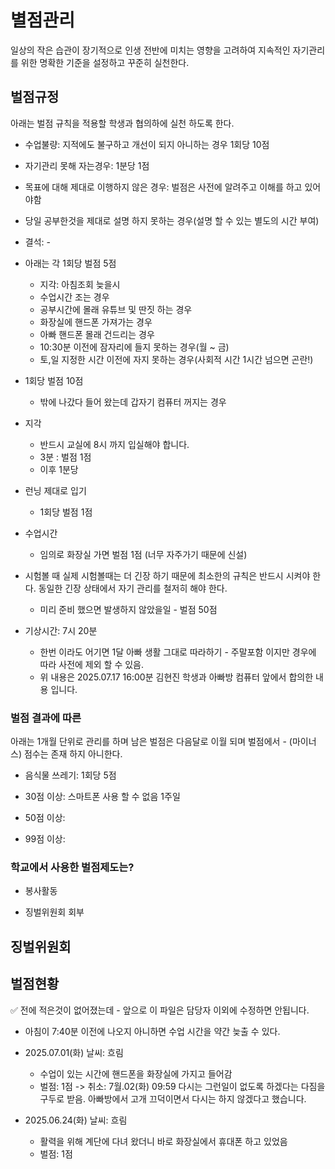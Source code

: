 # 별점관리
일상의 작은 습관이 장기적으로 인생 전반에 미치는 영향을 고려하여 지속적인 자기관리를 위한 명확한 기준을 설정하고 꾸준히 실천한다.

## 벌점규정
아래는 벌점 규칙을 적용할 학생과 협의하에 실천 하도록 한다.

* 수업불량: 지적에도 불구하고 개선이 되지 아니하는 경우 1회당 10점
* 자기관리 못해 자는경우: 1분당 1점
* 목표에 대해 제대로 이행하지 않은 경우: 벌점은 사전에 알려주고 이해를 하고 있어야함
* 당일 공부한것을 제대로 설명 하지 못하는 경우(설명 할 수 있는 별도의 시간 부여)
* 결석: -

* 아래는 각 1회당 벌점 5점
  - 지각: 아침조회 늦을시
  - 수업시간 조는 경우
  - 공부시간에 몰래 유튜브 및 딴짓 하는 경우
  - 화장실에 핸드폰 가져가는 경우
  - 아빠 핸드폰 몰래 건드리는 경우
  - 10:30분 이전에 잠자리에 들지 못하는 경우(월 ~ 금)
  - 토,일 지정한 시간 이전에 자지 못하는 경우(사회적 시간 1시간 넘으면 곤란!)

* 1회당 벌점 10점
  - 밖에 나갔다 들어 왔는데 갑자기 컴퓨터 꺼지는 경우

* 지각
  - 반드시 교실에 8시 까지 입실해야 합니다.
  - 3분 : 벌점 1점
  - 이후 1분당

* 런닝 제대로 입기
  - 1회당 벌점 1점

* 수업시간
  - 임의로 화장실 가면 벌점 1점 (너무 자주가기 때문에 신설)

* 시험볼 때
  실제 시험볼때는 더 긴장 하기 때문에 최소한의 규칙은 반드시 시켜야 한다. 동일한 긴장 상태에서 자기 관리를 철저히 해야 한다.

  - 미리 준비 했으면 발생하지 않았을일 - 벌점 50점

* 기상시간: 7시 20분
  - 한번 이라도 어기면 1달 아빠 생활 그대로 따라하기 - 주말포함 이지만 경우에 따라 사전에 제외 할 수 있음.
  - 위 내용은 2025.07.17 16:00분 김현진 학생과 아빠방 컴퓨터 앞에서 합의한 내용 입니다.




### 벌점 결과에 따른
아래는 1개월 단위로 관리를 하며 남은 벌점은 다음달로 이월 되며 벌점에서 - (마이너스) 점수는 존재 하지 아니한다.

* 음식물 쓰레기: 1회당 5점

* 30점 이상: 스마트폰 사용 할 수 없음 1주일
* 50점 이상:
* 99점 이상:


### 학교에서 사용한 벌점제도는?

* 봉사활동

* 징벌위원회 회부


## 징벌위원회



## 벌점현황
✅ 전에 적은것이 없어졌는데 - 앞으로 이 파일은 담당자 이외에 수정하면 안됩니다.

- 아침이 7:40분 이전에 나오지 아니하면 수업 시간을 약간 늦출 수 있다.



* 2025.07.01(화) 날씨: 흐림
  - 수업이 있는 시간에 핸드폰을 화장실에 가지고 들어감
  - 벌점: 1점 -> 취소: 7월.02(화) 09:59 다시는 그런일이 없도록 하겠다는 다짐을 구두로 받음. 아빠방에서 고개 끄덕이면서 다시는 하지 않겠다고 했습니다.

* 2025.06.24(화) 날씨: 흐림
  - 활력을 위해 계단에 다녀 왔더니 바로 화장실에서 휴대폰 하고 있었음
  - 벌점: 1점
